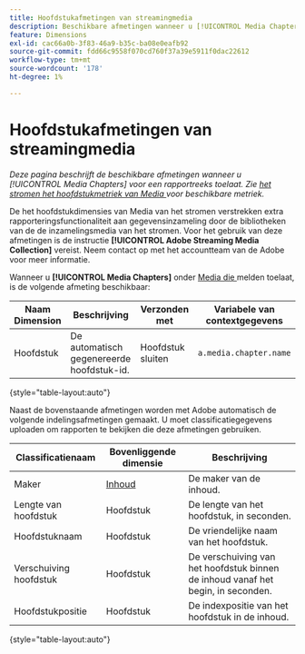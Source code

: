 ```yaml
---
title: Hoofdstukafmetingen van streamingmedia
description: Beschikbare afmetingen wanneer u [!UICONTROL Media Chapters] inschakelt voor een rapportsuite.
feature: Dimensions
exl-id: cac66a0b-3f83-46a9-b35c-ba08e0eafb92
source-git-commit: fdd66c9558f070cd760f37a39e5911f0dac22612
workflow-type: tm+mt
source-wordcount: '178'
ht-degree: 1%

---
```


# Hoofdstukafmetingen van streamingmedia

*Deze pagina beschrijft de beschikbare afmetingen wanneer u [!UICONTROL Media Chapters] voor een rapportreeks toelaat. Zie [ het stromen het hoofdstukmetriek van Media ](../metrics/sm-chapters.md) voor beschikbare metriek.*

De het hoofdstukdimensies van Media van het stromen verstrekken extra rapporteringsfunctionaliteit aan gegevensinzameling door de bibliotheken van de de inzamelingsmedia van het stromen. Voor het gebruik van deze afmetingen is de instructie **[!UICONTROL Adobe Streaming Media Collection]** vereist. Neem contact op met het accountteam van de Adobe voor meer informatie.

Wanneer u **[!UICONTROL Media Chapters]** onder [ Media die ](/help/admin/admin/c-manage-report-suites/c-edit-report-suites/media-management.md) melden toelaat, is de volgende afmeting beschikbaar:

| Naam Dimension | Beschrijving | Verzonden met | Variabele van contextgegevens |
| --- | --- | --- | --- |
| Hoofdstuk | De automatisch gegenereerde hoofdstuk-id. | Hoofdstuk sluiten | `a.media.chapter.name` |

{style="table-layout:auto"}

Naast de bovenstaande afmetingen worden met Adobe automatisch de volgende indelingsafmetingen gemaakt. U moet classificatiegegevens uploaden om rapporten te bekijken die deze afmetingen gebruiken.

| Classificatienaam | Bovenliggende dimensie | Beschrijving |
| --- | --- | --- |
| Maker | [ Inhoud ](sm-core.md) | De maker van de inhoud. |
| Lengte van hoofdstuk | Hoofdstuk | De lengte van het hoofdstuk, in seconden. |
| Hoofdstuknaam | Hoofdstuk | De vriendelijke naam van het hoofdstuk. |
| Verschuiving hoofdstuk | Hoofdstuk | De verschuiving van het hoofdstuk binnen de inhoud vanaf het begin, in seconden. |
| Hoofdstukpositie | Hoofdstuk | De indexpositie van het hoofdstuk in de inhoud. |

{style="table-layout:auto"}
